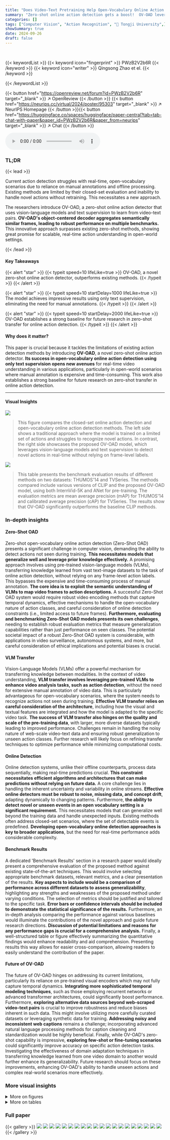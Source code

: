 ```yaml
---
title: "Does Video-Text Pretraining Help Open-Vocabulary Online Action Detection?"
summary: "Zero-shot online action detection gets a boost!  OV-OAD leverages vision-language models and text supervision to achieve impressive performance on various benchmarks without relying on manual annotati..."
categories: []
tags: ["Computer Vision", "Action Recognition", "🏢 Tongji University",]
showSummary: true
date: 2024-09-26
draft: false
---
```


<br>

{{< keywordList >}}
{{< keyword icon="fingerprint" >}} PWzB2V2b6R {{< /keyword >}}
{{< keyword icon="writer" >}} Qingsong Zhao et el. {{< /keyword >}}
 
{{< /keywordList >}}

{{< button href="https://openreview.net/forum?id=PWzB2V2b6R" target="_blank" >}}
↗ OpenReview
{{< /button >}}
{{< button href="https://neurips.cc/virtual/2024/poster/95303" target="_blank" >}}
↗ NeurIPS Homepage
{{< /button >}}{{< button href="https://huggingface.co/spaces/huggingface/paper-central?tab=tab-chat-with-paper&paper_id=PWzB2V2b6R&paper_from=neurips" target="_blank" >}}
↗ Chat
{{< /button >}}



<audio controls>
    <source src="https://ai-paper-reviewer.com/PWzB2V2b6R/podcast.wav" type="audio/wav">
    Your browser does not support the audio element.
</audio>


### TL;DR


{{< lead >}}

Current action detection struggles with real-time, open-vocabulary scenarios due to reliance on manual annotations and offline processing.  Existing methods are limited by their closed-set evaluation and inability to handle novel actions without retraining. This necessitates a new approach. 



The researchers introduce OV-OAD, a zero-shot online action detector that uses vision-language models and text supervision to learn from video-text pairs.  **OV-OAD's object-centered decoder aggregates semantically similar frames, leading to robust performance on multiple benchmarks.** This innovative approach surpasses existing zero-shot methods, showing great promise for scalable, real-time action understanding in open-world settings.

{{< /lead >}}


#### Key Takeaways

{{< alert "star" >}}
{{< typeit speed=10 lifeLike=true >}} OV-OAD, a novel zero-shot online action detector, outperforms existing methods. {{< /typeit >}}
{{< /alert >}}

{{< alert "star" >}}
{{< typeit speed=10 startDelay=1000 lifeLike=true >}} The model achieves impressive results using only text supervision, eliminating the need for manual annotations. {{< /typeit >}}
{{< /alert >}}

{{< alert "star" >}}
{{< typeit speed=10 startDelay=2000 lifeLike=true >}} OV-OAD establishes a strong baseline for future research in zero-shot transfer for online action detection. {{< /typeit >}}
{{< /alert >}}

#### Why does it matter?
This paper is crucial because it tackles the limitations of existing action detection methods by introducing **OV-OAD**, a novel zero-shot online action detector.  **Its success in open-vocabulary online action detection using only text supervision opens new avenues** for real-time video understanding in various applications, particularly in open-world scenarios where manual annotation is expensive and time-consuming.  This work also establishes a strong baseline for future research on zero-shot transfer in online action detection.

------
#### Visual Insights



![](https://ai-paper-reviewer.com/PWzB2V2b6R/figures_1_1.jpg)

> This figure compares the closed-set online action detection and open-vocabulary online action detection methods.  The left side shows a traditional approach where the model is trained on a limited set of actions and struggles to recognize novel actions. In contrast, the right side showcases the proposed OV-OAD model, which leverages vision-language models and text supervision to detect novel actions in real-time without relying on frame-level labels.





![](https://ai-paper-reviewer.com/PWzB2V2b6R/tables_6_1.jpg)

> This table presents the benchmark evaluation results of different methods on two datasets: THUMOS'14 and TVSeries.  The methods compared include various versions of CLIP and the proposed OV-OAD model, using both InternVid-5K and ANet for pre-training.  The evaluation metrics are mean average precision (mAP) for THUMOS'14 and calibrated average precision (cAP) for TVSeries.  The results show that OV-OAD significantly outperforms the baseline CLIP methods.





### In-depth insights


#### Zero-Shot OAD
Zero-shot open-vocabulary online action detection (Zero-Shot OAD) presents a significant challenge in computer vision, demanding the ability to detect actions not seen during training.  **This necessitates models that generalize well and leverage prior knowledge effectively.**  A promising approach involves using pre-trained vision-language models (VLMs), transferring knowledge learned from vast text-image datasets to the task of online action detection, without relying on any frame-level action labels.  This bypasses the expensive and time-consuming process of manual annotation. **The core idea is to exploit the semantic understanding of VLMs to map video frames to action descriptions.** A successful Zero-Shot OAD system would require robust video encoding methods that capture temporal dynamics, effective mechanisms to handle the open-vocabulary nature of action classes, and careful consideration of online detection constraints (i.e., limited access to future frames).  **Furthermore, evaluating and benchmarking Zero-Shot OAD models presents its own challenges**, needing to establish robust evaluation metrics that measure generalization capabilities rather than just performance on seen classes.  The potential societal impact of a robust Zero-Shot OAD system is considerable, with applications in video surveillance, autonomous systems, and more, but careful consideration of ethical implications and potential biases is crucial.

#### VLM Transfer
Vision-Language Models (VLMs) offer a powerful mechanism for transferring knowledge between modalities.  In the context of video understanding, **VLM transfer involves leveraging pre-trained VLMs to enhance video analysis tasks, such as action detection**, without the need for extensive manual annotation of video data. This is particularly advantageous for open-vocabulary scenarios, where the system needs to recognize actions not seen during training.  **Effective VLM transfer relies on careful consideration of the architecture**, including how the visual and textual features are integrated and how the model is adapted to the specific video task.  **The success of VLM transfer also hinges on the quality and scale of the pre-training data**, with larger, more diverse datasets typically leading to improved performance.  Challenges remain in handling the noisy nature of web-scale video-text data and ensuring robust generalization to unseen action classes.  Further research will likely focus on refining transfer techniques to optimize performance while minimizing computational costs.

#### Online Detection
Online detection systems, unlike their offline counterparts, process data sequentially, making real-time predictions crucial.  **This constraint necessitates efficient algorithms and architectures that can make predictions without relying on future data.**  A core challenge lies in handling the inherent uncertainty and variability in online streams.  **Effective online detectors must be robust to noise, missing data, and concept drift**, adapting dynamically to changing patterns.  Furthermore, **the ability to detect novel or unseen events in an open vocabulary setting is a significant requirement.**  This necessitates models that can generalize well beyond the training data and handle unexpected inputs.  Existing methods often address closed-set scenarios, where the set of detectable events is predefined.  **Developing open-vocabulary online detection approaches is key to broader applications**, but the need for real-time performance adds considerable complexity.

#### Benchmark Results
A dedicated 'Benchmark Results' section in a research paper would ideally present a comprehensive evaluation of the proposed method against existing state-of-the-art techniques.  This would involve selecting appropriate benchmark datasets, relevant metrics, and a clear presentation of the results. **Key aspects to include would be a comparison of performance across different datasets to assess generalizability**, highlighting any strengths and weaknesses of the proposed method under varying conditions.  The selection of metrics should be justified and tailored to the specific task.  **Error bars or confidence intervals should be included to demonstrate the statistical significance of the results.**  Furthermore, an in-depth analysis comparing the performance against various baselines would illuminate the contributions of the novel approach and guide future research directions.  **Discussion of potential limitations and reasons for any performance gaps is crucial for a comprehensive analysis.** Finally, a well-structured table or figure effectively summarizing the quantitative findings would enhance readability and aid comprehension.  Presenting results this way allows for easier cross-comparison, allowing readers to easily understand the contribution of the paper.

#### Future of OV-OAD
The future of OV-OAD hinges on addressing its current limitations, particularly its reliance on pre-trained visual encoders which may not fully capture temporal dynamics. **Integrating more sophisticated temporal modeling techniques**, such as those employing recurrent networks or advanced transformer architectures, could significantly boost performance.  Furthermore, **exploring alternative data sources beyond web-scraped video-text pairs** is crucial to improve robustness and reduce biases inherent in such data. This might involve utilizing more carefully curated datasets or leveraging synthetic data for training.  **Addressing noisy and inconsistent web captions** remains a challenge; incorporating advanced natural language processing methods for caption cleaning and standardization would be highly beneficial. Finally, while OV-OAD's zero-shot capability is impressive, **exploring few-shot or fine-tuning scenarios** could significantly improve accuracy on specific action detection tasks. Investigating the effectiveness of domain adaptation techniques in transferring knowledge learned from one video domain to another would further enhance its generalizability.  Future research should focus on these improvements, enhancing OV-OAD's ability to handle unseen actions and complex real-world scenarios more effectively.


### More visual insights

<details>
<summary>More on figures
</summary>


![](https://ai-paper-reviewer.com/PWzB2V2b6R/figures_3_1.jpg)

> This figure illustrates the architecture of the proposed Open-Vocabulary Online Action Detection (OV-OAD) model.  The model uses a dual-encoder approach, with separate visual and text encoders. The visual encoder processes video frames, using a distant neighboring-frame transformer to leverage information from both neighboring and past frames and an object-centric decoder to group similar frames.  The text encoder processes captions.  The model is trained using three proxy tasks: video-text alignment, current frame-text matching, and background frame mask prediction to improve zero-shot performance on unseen actions. The diagram visually represents the flow of information and the various components, highlighting key elements like attention mechanisms and group embeddings.


![](https://ai-paper-reviewer.com/PWzB2V2b6R/figures_9_1.jpg)

> This figure shows four examples of failure cases from the THUMOS'14 dataset where the model's action recognition performance was poor.  The red boxes highlight the locations of the actions that the model failed to correctly identify. These failures are likely due to challenges such as subtle actions, similar backgrounds, and cluttered scenes. The examples illustrate limitations in distinguishing between similar actions that are visually close, particularly when the foreground and background are indistinct. This highlights the need for further model improvements, potentially incorporating a more robust representation of spatio-temporal information.


</details>




<details>
<summary>More on tables
</summary>


![](https://ai-paper-reviewer.com/PWzB2V2b6R/tables_6_2.jpg)
> This table presents the benchmark evaluation results of the proposed OV-OAD model and the baseline CLIP model on two action detection datasets: FineAction and EK100.  The results show the mean average precision (mAP) and calibrated average precision (cAP) for both models on each dataset, allowing for a comparison of their performance on different scales and complexities of action data.

![](https://ai-paper-reviewer.com/PWzB2V2b6R/tables_6_3.jpg)
> This table presents the results of experiments conducted on the THUMOS’14 dataset to evaluate the performance of various methods, including base-to-novel and fully supervised approaches.  It compares the mean average precision (mAP) achieved by different models under three train-test split scenarios: 100% seen (0% unseen), 75% seen (25% unseen), and 50% seen (50% unseen).  The table highlights how the OV-OAD model performs comparatively to other existing methods under these different data conditions.

![](https://ai-paper-reviewer.com/PWzB2V2b6R/tables_7_1.jpg)
> This table presents the ablation study results on the three proxy tasks used in the OV-OAD model: multi-label video-text contrastive loss (Lcontras), current frame-text contrastive loss (Lcurrent), and background mask loss (Lmask).  The table shows the mean average precision (mAP) achieved with different combinations of these loss functions, demonstrating the contribution of each component to the overall performance.

![](https://ai-paper-reviewer.com/PWzB2V2b6R/tables_7_2.jpg)
> This table presents the results of experiments conducted to determine the optimal number of Transformer units for both the Action Clustering block (AC) and the Distant Neighboring-frame Transformer block (DNTR) within the OV-OAD model.  The table shows how different configurations of layers impacted the model's performance, measured by mean Average Precision (mAP).  The results indicate an optimal configuration leading to the highest mAP.

![](https://ai-paper-reviewer.com/PWzB2V2b6R/tables_7_3.jpg)
> This table presents the results of experiments conducted to determine the optimal number of frame tokens to use for both neighboring frames (V) and past frames (Vp) in the OV-OAD model.  Different numbers of tokens were tested ('4', '8', '16', '24', '28', '32'), and the resulting mean average precision (mAP) values are shown in the table. The goal was to find the balance between incorporating enough contextual information from previous and neighboring frames while maintaining computational efficiency.

![](https://ai-paper-reviewer.com/PWzB2V2b6R/tables_7_4.jpg)
> This table presents the ablation study on the design of the Distant Neighboring-Frame Transformer (DNTR) block within the OV-OAD model.  It compares different architectures for the DNTR block, including using Transformer encoders and decoders, with and without cross-attention mechanisms.  The results show the mean average precision (mAP) achieved by each architecture, demonstrating the effectiveness of the chosen design of 4xTR Decoder with an Object-Centric Decoder.

![](https://ai-paper-reviewer.com/PWzB2V2b6R/tables_9_1.jpg)
> This table presents the ablation study on the Text Encoder, showing the performance (mAP) with different configurations: pre-trained weights used or not, fixed weights or fine-tuned, and adapter used or not.  The results indicate that using pre-trained weights with an adapter yields the best performance.

![](https://ai-paper-reviewer.com/PWzB2V2b6R/tables_9_2.jpg)
> This table compares the model parameters and inference speed (frames per second) of four different online action detection models: OadTR, LSTR, MAT, and OV-OAD.  The comparison is broken down into the number of parameters (in millions), the speed of optical flow computation, the speed of RGB feature extraction, the speed of flow feature extraction, and the overall model inference speed. OV-OAD shows significantly faster inference speed compared to the others,  demonstrating its efficiency for real-time applications.

![](https://ai-paper-reviewer.com/PWzB2V2b6R/tables_14_1.jpg)
> This table presents the benchmark results of various video-text models on the THUMOS’14 dataset.  The models tested include ViCLIP (with both ViT/B and ViT/L architectures) and CLIP (also with ViT/B). The table compares the mean average precision (mAP) achieved by each model, demonstrating the superior performance of the proposed OV-OAD model compared to existing video-text models.

![](https://ai-paper-reviewer.com/PWzB2V2b6R/tables_14_2.jpg)
> This table shows the impact of the Action Clustering block's output (PAC) on the zero-shot performance of the OV-OAD model on the THUMOS'14 dataset.  The results demonstrate that including PAC significantly improves performance compared to excluding it.

</details>




### Full paper

{{< gallery >}}
<img src="https://ai-paper-reviewer.com/PWzB2V2b6R/1.png" class="grid-w50 md:grid-w33 xl:grid-w25" />
<img src="https://ai-paper-reviewer.com/PWzB2V2b6R/2.png" class="grid-w50 md:grid-w33 xl:grid-w25" />
<img src="https://ai-paper-reviewer.com/PWzB2V2b6R/3.png" class="grid-w50 md:grid-w33 xl:grid-w25" />
<img src="https://ai-paper-reviewer.com/PWzB2V2b6R/4.png" class="grid-w50 md:grid-w33 xl:grid-w25" />
<img src="https://ai-paper-reviewer.com/PWzB2V2b6R/5.png" class="grid-w50 md:grid-w33 xl:grid-w25" />
<img src="https://ai-paper-reviewer.com/PWzB2V2b6R/6.png" class="grid-w50 md:grid-w33 xl:grid-w25" />
<img src="https://ai-paper-reviewer.com/PWzB2V2b6R/7.png" class="grid-w50 md:grid-w33 xl:grid-w25" />
<img src="https://ai-paper-reviewer.com/PWzB2V2b6R/8.png" class="grid-w50 md:grid-w33 xl:grid-w25" />
<img src="https://ai-paper-reviewer.com/PWzB2V2b6R/9.png" class="grid-w50 md:grid-w33 xl:grid-w25" />
<img src="https://ai-paper-reviewer.com/PWzB2V2b6R/10.png" class="grid-w50 md:grid-w33 xl:grid-w25" />
<img src="https://ai-paper-reviewer.com/PWzB2V2b6R/11.png" class="grid-w50 md:grid-w33 xl:grid-w25" />
<img src="https://ai-paper-reviewer.com/PWzB2V2b6R/12.png" class="grid-w50 md:grid-w33 xl:grid-w25" />
<img src="https://ai-paper-reviewer.com/PWzB2V2b6R/13.png" class="grid-w50 md:grid-w33 xl:grid-w25" />
<img src="https://ai-paper-reviewer.com/PWzB2V2b6R/14.png" class="grid-w50 md:grid-w33 xl:grid-w25" />
<img src="https://ai-paper-reviewer.com/PWzB2V2b6R/15.png" class="grid-w50 md:grid-w33 xl:grid-w25" />
<img src="https://ai-paper-reviewer.com/PWzB2V2b6R/16.png" class="grid-w50 md:grid-w33 xl:grid-w25" />
<img src="https://ai-paper-reviewer.com/PWzB2V2b6R/17.png" class="grid-w50 md:grid-w33 xl:grid-w25" />
<img src="https://ai-paper-reviewer.com/PWzB2V2b6R/18.png" class="grid-w50 md:grid-w33 xl:grid-w25" />
<img src="https://ai-paper-reviewer.com/PWzB2V2b6R/19.png" class="grid-w50 md:grid-w33 xl:grid-w25" />
<img src="https://ai-paper-reviewer.com/PWzB2V2b6R/20.png" class="grid-w50 md:grid-w33 xl:grid-w25" />
{{< /gallery >}}